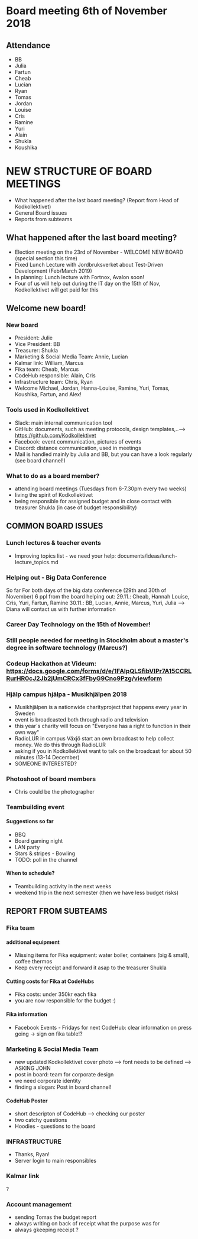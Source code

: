 # Board meeting 6th of November 2018
## Attendance
- BB
- Julia
- Fartun
- Cheab
- Lucian
- Ryan
- Tomas
- Jordan
- Louise
- Cris
- Ramine
- Yuri
- Alain
- Shukla
- Koushika

# NEW STRUCTURE OF BOARD MEETINGS
- What happened after the last board meeting? (Report from Head of Kodkollektivet)
- General Board issues
- Reports from subteams

## What happened after the last board meeting? 
- Election meeting on the 23rd of November - WELCOME NEW BOARD (special section this time)
- Fixed Lunch Lecture with Jordbruksverket about Test-Driven Development (Feb/March 2019)
- In planning: Lunch lecture with Fortnox, Avalon soon!
- Four of us will help out during the IT day on the 15th of Nov, Kodkollektivet will get paid for this

## Welcome new board!

### New board
- President: Julie
- Vice President: BB
- Treasurer: Shukla
- Marketing & Social Media Team: Annie, Lucian
- Kalmar link: William, Marcus
- Fika team: Cheab, Marcus
- CodeHub responsible: Alain, Cris
- Infrastructure team: Chris, Ryan
- Welcome Michael, Jordan, Hanna-Louise, Ramine, Yuri, Tomas, Koushika, Fartun, and Alex!

### Tools used in Kodkollektivet
- Slack: main internal communication tool
- GitHub: documents, such as meeting protocols, design templates,..--> https://github.com/Kodkollektivet
- Facebook: event communication, pictures of events
- Discord: distance communication, used in meetings
- Mail is handled mainly by Julia and BB, but you can have a look regularly (see board channel!)

### What to do as a board member?
- attending board meetings (Tuesdays from 6-7.30pm every two weeks)
- living the spirit of Kodkollektivet
- being responsible for assigned budget and in close contact with treasurer Shukla (in case of budget responsibility)

## COMMON BOARD ISSUES
### Lunch lectures & teacher events
- Improving topics list - we need your help: documents/ideas/lunch-lecture_topics.md

### Helping out - Big Data Conference
So far For both days of the big data conference (29th and 30th of November) 6 ppl from the board helping out:
29.11.: Cheab, Hannah Louise, Cris, Yuri, Fartun, Ramine
30.11.: BB, Lucian, Annie, Marcus, Yuri, Julia
--> Diana will contact us with further information

### Career Day Technology on the 15th of November!

### Still people needed for meeting in Stockholm about a master's degree in software technology (Marcus?)

### Codeup Hackathon at Videum: https://docs.google.com/forms/d/e/1FAIpQLSfibVIPr7A15CCRLRurHR0cJ2Jb2jUmCRCx3fFbyG9Cno9Pzg/viewform

### Hjälp campus hjälpa - Musikhjälpen 2018
- Musikhjälpen is a nationwide charityproject that happens every year in Sweden
- event is broadcasted both through radio and television
- this year´s charity will focus on "Everyone has a right to function in their own way"
- RadioLUR in campus Växjö start an own broadcast to help collect money. We do this through RadioLUR
- asking if you in Kodkollektivet want to talk on the broadcast for about 50 minutes (13-14 December)
- SOMEONE INTERESTED?

### Photoshoot of board members
- Chris could be the photographer

### Teambuilding event
#### Suggestions so far
- BBQ
- Board gaming night
- LAN party
- Stars & stripes - Bowling
- TODO: poll in the channel

#### When to schedule?
- Teambuilding activity in the next weeks
- weekend trip in the next semester (then we have less budget risks)

## REPORT FROM SUBTEAMS
### Fika team
#### additional equipment
- Missing items for Fika equipment: water boiler, containers (big & small), coffee thermos
- Keep every receipt and forward it asap to the treasurer Shukla

#### Cutting costs for Fika at CodeHubs
- Fika costs: under 350kr each fika
- you are now responsible for the budget :)

#### Fika information
- Facebook Events - Fridays for next CodeHub: clear information on press going -> sign on fika table!?

### Marketing & Social Media Team
- new updated Kodkollektivet cover photo --> font needs to be defined --> ASKING JOHN
- post in board: team for corporate design
- we need corporate identity
- finding a slogan: Post in board channel!
#### CodeHub Poster
- short descripton of CodeHub --> checking our poster
- two catchy questions
- Hoodies - questions to the board

### INFRASTRUCTURE
- Thanks, Ryan!
- Server login to main responsibles

### Kalmar link
?

### Account management
- sending Tomas the budget report
- always writing on back of receipt what the purpose was for
- always gkeeping receipt
?
